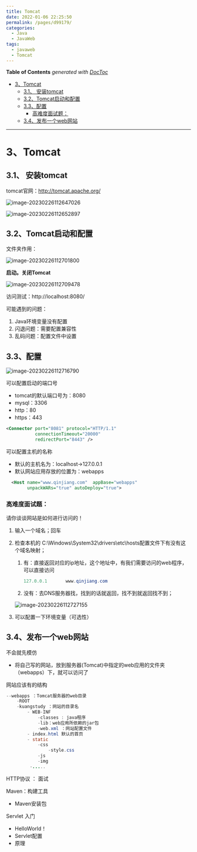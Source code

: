 ```yaml
---
title: Tomcat
date: 2022-01-06 22:25:50
permalink: /pages/d99179/
categories:
  - Java
  - JavaWeb
tags:
  - javaweb
  - Tomcat 
---
```

<!-- START doctoc generated TOC please keep comment here to allow auto update -->
<!-- DON'T EDIT THIS SECTION, INSTEAD RE-RUN doctoc TO UPDATE -->
**Table of Contents**  *generated with [DocToc](https://github.com/thlorenz/doctoc)*

- [3、Tomcat](#3tomcat)
  - [3.1、 安装tomcat](#31-%E5%AE%89%E8%A3%85tomcat)
  - [3.2、Tomcat启动和配置](#32tomcat%E5%90%AF%E5%8A%A8%E5%92%8C%E9%85%8D%E7%BD%AE)
  - [3.3、配置](#33%E9%85%8D%E7%BD%AE)
    - [高难度面试题：](#%E9%AB%98%E9%9A%BE%E5%BA%A6%E9%9D%A2%E8%AF%95%E9%A2%98)
  - [3.4、发布一个web网站](#34%E5%8F%91%E5%B8%83%E4%B8%80%E4%B8%AAweb%E7%BD%91%E7%AB%99)

<!-- END doctoc generated TOC please keep comment here to allow auto update -->

---

# 3、Tomcat

## 3.1、 安装tomcat

tomcat官网：http://tomcat.apache.org/

![image-20230226112647026](https://images.zaiolos.top/images/202302261126110.png)

![image-20230226112652897](https://images.zaiolos.top/images/202302261126952.png)



## 3.2、Tomcat启动和配置

文件夹作用：

![image-20230226112701800](https://images.zaiolos.top/images/202302261127859.png)

**启动。关闭Tomcat**

![image-20230226112709478](https://images.zaiolos.top/images/202302261127540.png)

访问测试：http://localhost:8080/

可能遇到的问题：

1. Java环境变量没有配置
2. 闪退问题：需要配置兼容性
3. 乱码问题：配置文件中设置

## 3.3、配置

![image-20230226112716790](https://images.zaiolos.top/images/202302261127853.png)

可以配置启动的端口号

- tomcat的默认端口号为：8080
- mysql：3306
- http：80
- https：443

```xml
<Connector port="8081" protocol="HTTP/1.1"
           connectionTimeout="20000"
           redirectPort="8443" />
```
可以配置主机的名称

- 默认的主机名为：localhost->127.0.0.1
- 默认网站应用存放的位置为：webapps

```xml
  <Host name="www.qinjiang.com"  appBase="webapps"
        unpackWARs="true" autoDeploy="true">
```
### 高难度面试题：

请你谈谈网站是如何进行访问的！

1. 输入一个域名；回车

2. 检查本机的 C:\Windows\System32\drivers\etc\hosts配置文件下有没有这个域名映射；

   1. 有：直接返回对应的ip地址，这个地址中，有我们需要访问的web程序，可以直接访问

      ```java
      127.0.0.1       www.qinjiang.com
      ```

   2. 没有：去DNS服务器找，找到的话就返回，找不到就返回找不到；

   ![image-20230226112727155](https://images.zaiolos.top/images/202302261127216.png)

4. 可以配置一下环境变量（可选性）

## 3.4、发布一个web网站

不会就先模仿

- 将自己写的网站，放到服务器(Tomcat)中指定的web应用的文件夹（webapps）下，就可以访问了

网站应该有的结构

```java
--webapps ：Tomcat服务器的web目录
	-ROOT
	-kuangstudy ：网站的目录名
		- WEB-INF
			-classes : java程序
			-lib：web应用所依赖的jar包
			-web.xml ：网站配置文件
		- index.html 默认的首页
		- static 
            -css
            	-style.css
            -js
            -img
         -.....
```



HTTP协议 ： 面试

Maven：构建工具

- Maven安装包

Servlet 入门

- HelloWorld！
- Servlet配置
- 原理

